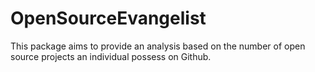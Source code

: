 # OpenSourceEvangelist
This package aims to provide an analysis based on the number of open source projects an individual possess on Github.
